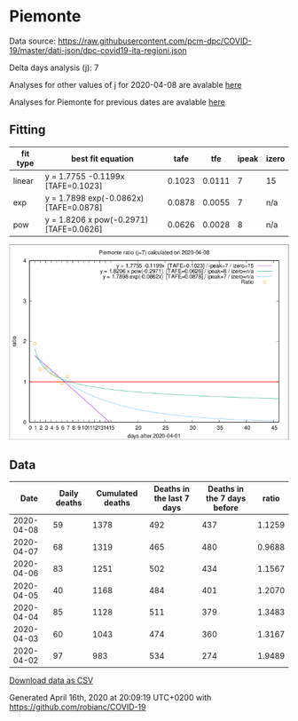 # Piemonte

Data source: https://raw.githubusercontent.com/pcm-dpc/COVID-19/master/dati-json/dpc-covid19-ita-regioni.json

Delta days analysis (j): 7

Analyses for other values of j for 2020-04-08 are avalable [here](../2020-04-08/README.md)

Analyses for Piemonte for previous dates are avalable [here](../README.md)

## Fitting 
|fit type|best fit equation|tafe|tfe|ipeak|izero|
|-------|-----|--------|------|---|---|
|linear|y = 1.7755 -0.1199x  [TAFE=0.1023]|0.1023|0.0111|7|15|
|exp|y = 1.7898 exp(-0.0862x)  [TAFE=0.0878]|0.0878|0.0055|7|n/a|
|pow|y = 1.8206 x pow(-0.2971)  [TAFE=0.0626]|0.0626|0.0028|8|n/a|

![Plot](COVID-19_piemonte_j7_2020-04-08.png)

## Data
|Date|Daily deaths|Cumulated deaths|Deaths in the last 7 days|Deaths in the 7 days before|ratio|
|----|----------|-----------|-------|--------------------|-----|
|2020-04-08|59|1378|492|437|1.1259|
|2020-04-07|68|1319|465|480|0.9688|
|2020-04-06|83|1251|502|434|1.1567|
|2020-04-05|40|1168|484|401|1.2070|
|2020-04-04|85|1128|511|379|1.3483|
|2020-04-03|60|1043|474|360|1.3167|
|2020-04-02|97|983|534|274|1.9489|

[Download data as CSV](COVID-19_piemonte_j7_2020-04-08.csv)

Generated April 16th, 2020 at 20:09:19 UTC+0200 with https://github.com/robianc/COVID-19
